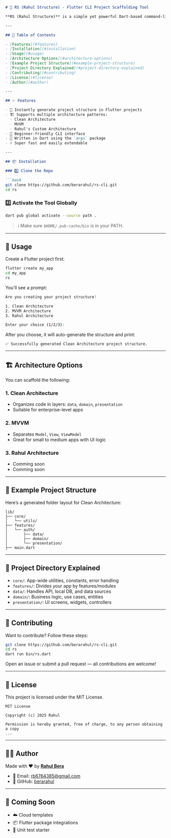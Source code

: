 ````markdown
# 🔧 RS (Rahul Structure) - Flutter CLI Project Scaffolding Tool

**RS (Rahul Structure)** is a simple yet powerful Dart-based command-line tool that helps you scaffold a Flutter project architecture instantly. Whether you prefer Clean Architecture, MVVM, or a custom folder structure, `rs` will set up everything for you in seconds!

---

## 📌 Table of Contents

- [Features](#features)
- [Installation](#installation)
- [Usage](#usage)
- [Architecture Options](#architecture-options)
- [Example Project Structure](#example-project-structure)
- [Project Directory Explained](#project-directory-explained)
- [Contributing](#contributing)
- [License](#license)
- [Author](#author)

---

## ✨ Features

- 📁 Instantly generate project structure in Flutter projects
- 🏗 Supports multiple architecture patterns:
  - Clean Architecture
  - MVVM
  - Rahul's Custom Architecture
- 🧠 Beginner-friendly CLI interface
- 🧰 Written in Dart using the `args` package
- ⚡ Super fast and easily extendable

---

## 📦 Installation

### 1️⃣ Clone the Repo

```bash
git clone https://github.com/berarahul/rs-cli.git
cd rs
````

### 2️⃣ Activate the Tool Globally

```bash
dart pub global activate --source path .
```

> ℹ️ Make sure `$HOME/.pub-cache/bin` is in your PATH.

---

## 🚀 Usage

Create a Flutter project first:

```bash
flutter create my_app
cd my_app
rs
```

You'll see a prompt:

```bash
Are you creating your project structure?

1. Clean Architecture
2. MVVM Architecture
3. Rahul Architecture

Enter your choice (1/2/3):
```

After you choose, it will auto-generate the structure and print:

```
✅ Successfully generated Clean Architecture project structure.
```

---

## 🏗 Architecture Options

You can scaffold the following:

### 1. Clean Architecture

* Organizes code in layers: `data`, `domain`, `presentation`
* Suitable for enterprise-level apps

### 2. MVVM

* Separates `Model`, `View`, `ViewModel`
* Great for small to medium apps with UI logic

### 3. Rahul Architecture

* Comming soon
* Comming soon

---

## 📂 Example Project Structure

Here’s a generated folder layout for Clean Architecture:

```
lib/
├── core/
│   └── utils/
├── features/
│   └── auth/
│       ├── data/
│       ├── domain/
│       └── presentation/
├── main.dart
```

---

## 📁 Project Directory Explained

* `core/`: App-wide utilities, constants, error handling
* `features/`: Divides your app by features/modules
* `data/`: Handles API, local DB, and data sources
* `domain/`: Business logic, use cases, entities
* `presentation/`: UI screens, widgets, controllers

---

## 🤝 Contributing

Want to contribute? Follow these steps:

```bash
git clone https://github.com/berarahul/rs-cli.git
cd rs
dart run bin/rs.dart
```

Open an issue or submit a pull request — all contributions are welcome!

---

## 📜 License

This project is licensed under the MIT License.

```
MIT License

Copyright (c) 2025 Rahul

Permission is hereby granted, free of charge, to any person obtaining a copy
...
```

---

## 👨‍💻 Author

Made with ❤️ by [**Rahul Bera**](https://github.com/berarahul)

* 📧 Email: [rb6764385@gmail.com](mailto:rb6764385@gmail.com)
* 🧰 GitHub: [berarahul](https://github.com/berarahul)
---

## 🔮 Coming Soon

* ☁️ Cloud templates
* 📦 Flutter package integrations
* 🧪 Unit test starter
